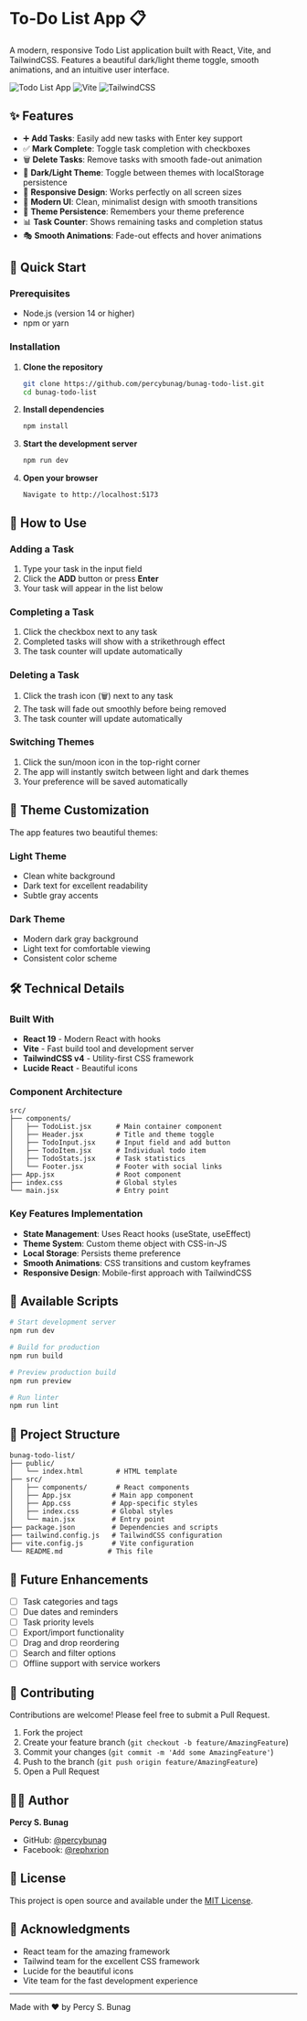 # To-Do List App 📋

A modern, responsive Todo List application built with React, Vite, and TailwindCSS. Features a beautiful dark/light theme toggle, smooth animations, and an intuitive user interface.

![Todo List App](https://img.shields.io/badge/React-61DAFB?style=for-the-badge&logo=react&logoColor=black)
![Vite](https://img.shields.io/badge/Vite-646CFF?style=for-the-badge&logo=vite&logoColor=white)
![TailwindCSS](https://img.shields.io/badge/Tailwind_CSS-38B2AC?style=for-the-badge&logo=tailwind-css&logoColor=white)

## ✨ Features

- ➕ **Add Tasks**: Easily add new tasks with Enter key support
- ✅ **Mark Complete**: Toggle task completion with checkboxes
- 🗑️ **Delete Tasks**: Remove tasks with smooth fade-out animation
- 🌙 **Dark/Light Theme**: Toggle between themes with localStorage persistence
- 📱 **Responsive Design**: Works perfectly on all screen sizes
- 🎨 **Modern UI**: Clean, minimalist design with smooth transitions
- 💾 **Theme Persistence**: Remembers your theme preference
- 📊 **Task Counter**: Shows remaining tasks and completion status
- 🎭 **Smooth Animations**: Fade-out effects and hover animations

## 🚀 Quick Start

### Prerequisites

- Node.js (version 14 or higher)
- npm or yarn

### Installation

1. **Clone the repository**
   ```bash
   git clone https://github.com/percybunag/bunag-todo-list.git
   cd bunag-todo-list
   ```

2. **Install dependencies**
   ```bash
   npm install
   ```

3. **Start the development server**
   ```bash
   npm run dev
   ```

4. **Open your browser**
   ```
   Navigate to http://localhost:5173
   ```

## 📖 How to Use

### Adding a Task
1. Type your task in the input field
2. Click the **ADD** button or press **Enter**
3. Your task will appear in the list below

### Completing a Task
1. Click the checkbox next to any task
2. Completed tasks will show with a strikethrough effect
3. The task counter will update automatically

### Deleting a Task
1. Click the trash icon (🗑️) next to any task
2. The task will fade out smoothly before being removed
3. The task counter will update automatically

### Switching Themes
1. Click the sun/moon icon in the top-right corner
2. The app will instantly switch between light and dark themes
3. Your preference will be saved automatically

## 🎨 Theme Customization

The app features two beautiful themes:

### Light Theme
- Clean white background
- Dark text for excellent readability
- Subtle gray accents

### Dark Theme
- Modern dark gray background
- Light text for comfortable viewing
- Consistent color scheme

## 🛠️ Technical Details

### Built With
- **React 19** - Modern React with hooks
- **Vite** - Fast build tool and development server
- **TailwindCSS v4** - Utility-first CSS framework
- **Lucide React** - Beautiful icons

### Component Architecture
```
src/
├── components/
│   ├── TodoList.jsx      # Main container component
│   ├── Header.jsx        # Title and theme toggle
│   ├── TodoInput.jsx     # Input field and add button
│   ├── TodoItem.jsx      # Individual todo item
│   ├── TodoStats.jsx     # Task statistics
│   └── Footer.jsx        # Footer with social links
├── App.jsx               # Root component
├── index.css             # Global styles
└── main.jsx              # Entry point
```

### Key Features Implementation
- **State Management**: Uses React hooks (useState, useEffect)
- **Theme System**: Custom theme object with CSS-in-JS
- **Local Storage**: Persists theme preference
- **Smooth Animations**: CSS transitions and custom keyframes
- **Responsive Design**: Mobile-first approach with TailwindCSS

## 🔧 Available Scripts

```bash
# Start development server
npm run dev

# Build for production
npm run build

# Preview production build
npm run preview

# Run linter
npm run lint
```

## 📁 Project Structure

```
bunag-todo-list/
├── public/
│   └── index.html        # HTML template
├── src/
│   ├── components/       # React components
│   ├── App.jsx          # Main app component
│   ├── App.css          # App-specific styles
│   ├── index.css        # Global styles
│   └── main.jsx         # Entry point
├── package.json         # Dependencies and scripts
├── tailwind.config.js   # TailwindCSS configuration
├── vite.config.js       # Vite configuration
└── README.md           # This file
```

## 🎯 Future Enhancements

- [ ] Task categories and tags
- [ ] Due dates and reminders
- [ ] Task priority levels
- [ ] Export/import functionality
- [ ] Drag and drop reordering
- [ ] Search and filter options
- [ ] Offline support with service workers

## 🤝 Contributing

Contributions are welcome! Please feel free to submit a Pull Request.

1. Fork the project
2. Create your feature branch (`git checkout -b feature/AmazingFeature`)
3. Commit your changes (`git commit -m 'Add some AmazingFeature'`)
4. Push to the branch (`git push origin feature/AmazingFeature`)
5. Open a Pull Request

## 👨‍💻 Author

**Percy S. Bunag**
- GitHub: [@percybunag](https://github.com/percybunag)
- Facebook: [@rephxrion](https://www.facebook.com/rephxrion/)

## 📄 License

This project is open source and available under the [MIT License](LICENSE).

## 🙏 Acknowledgments

- React team for the amazing framework
- Tailwind team for the excellent CSS framework
- Lucide for the beautiful icons
- Vite team for the fast development experience

---

Made with ❤️ by Percy S. Bunag
